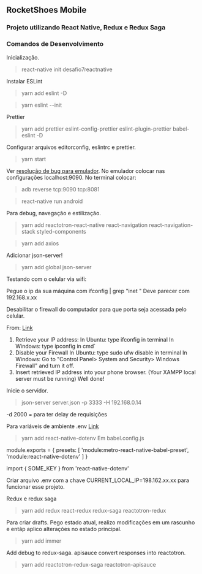 ## RocketShoes Mobile

### Projeto utilizando React Native, Redux e Redux Saga

### Comandos de Desenvolvimento

Inicialização.
> react-native init desafio7reactnative

Instalar ESLint
> yarn add eslint -D

> yarn eslint --init


Prettier
> yarn add prettier eslint-config-prettier eslint-plugin-prettier babel-eslint -D

Configurar arquivos editorconfig, eslintrc e prettier.

> yarn start

Ver [resolução de bug para emulador](https://github.com/facebook/react-native/issues/15388#issuecomment-505283697). No emulador colocar nas configurações localhost:9090. No terminal colocar:
> adb reverse tcp:9090 tcp:8081

> react-native run android

Para debug, navegação e estilização.
> yarn add reactotron-react-native react-navigation react-navigation-stack styled-components

> yarn add axios

Adicionar json-server!

> yarn add global json-server

Testando com o celular via wifi:

Pegue o ip da sua máquina com ifconfig | grep "inet " Deve parecer com 192.168.x.xx

Desabilitar o firewall do computador para que porta seja acessada pelo celular.

From: [Link](https://stackoverflow.com/questions/19332033/how-can-i-access-my-localhost-through-android-phone)
1. Retrieve your IP address:
In Ubuntu: type ifconfig in terminal
In Windows: type ipconfig in cmd`
2. Disable your Firewall
In Ubuntu: type sudo ufw disable in terminal
In Windows: Go to "Control Panel> System and Security> Windows Firewall" and turn it off.
3. Insert retrieved IP address into your phone browser.
(Your XAMPP local server must be running)
Well done!

Inicie o servidor.

> json-server server.json -p 3333 -H 192.168.0.14

-d 2000 = para ter delay de requisições

Para variáveis de ambiente .env [Link](https://levelup.gitconnected.com/how-to-gracefully-use-environment-variables-in-a-react-native-app-7f1600446116)
> yarn add react-native-dotenv
Em babel.config.js

module.exports = {
  presets: [
    'module:metro-react-native-babel-preset',
    'module:react-native-dotenv'
  ]
}

import { SOME_KEY } from 'react-native-dotenv'

Criar arquivo .env com a chave CURRENT_LOCAL_IP=198.162.xx.xx para funcionar esse projeto.

Redux e redux saga
> yarn add redux react-redux redux-saga reactotron-redux

Para criar drafts. Pego estado atual, realizo modificações em um rascunho e entãp aplico alterações no estado principal.
> yarn add immer

Add debug to redux-saga. apisauce convert responses into reactotron.
> yarn add reactotron-redux-saga reactotron-apisauce

